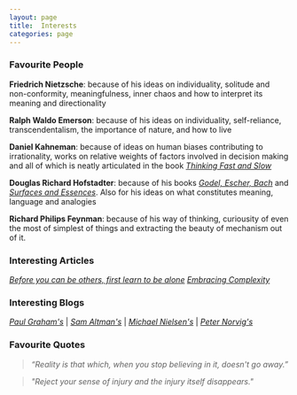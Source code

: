 ```yaml
---
layout: page
title:  Interests
categories: page
---
```


<!--more-->

### Favourite People

**Friedrich Nietzsche**: because of his ideas on individuality, solitude and non-conformity, meaningfulness, inner chaos and how to interpret its meaning and directionality

**Ralph Waldo Emerson**: because of his ideas on individuality, self-reliance, transcendentalism, the importance of nature, and how to live

**Daniel Kahneman**: because of ideas on human biases contributing to irrationality, works on relative weights of factors involved in decision making and all of which is neatly articulated in the book [_Thinking Fast and Slow_](https://en.wikipedia.org/wiki/Thinking,_Fast_and_Slow)

**Douglas Richard Hofstadter**: because of his books [_Godel, Escher, Bach_](https://en.wikipedia.org/wiki/G%C3%B6del,_Escher,_Bach) and [_Surfaces and Essences_](https://www.goodreads.com/book/show/7711871-surfaces-and-essences). Also for his ideas on what constitutes meaning, language and analogies

**Richard Philips Feynman**: because of his way of thinking, curiousity of even the most of simplest of things and extracting the beauty of mechanism out of it.

### Interesting Articles

[_Before you can be others, first learn to be alone_](https://aeon.co/ideas/before-you-can-be-with-others-first-learn-to-be-alone)
[_Embracing Complexity_](https://hbr.org/2011/09/embracing-complexity)
### Interesting Blogs

 [_Paul Graham's_](http://www.paulgraham.com/articles.html) | 
[_Sam Altman's_](https://blog.samaltman.com/) | 
[_Michael Nielsen's_](https://michaelnielsen.org/blog/) |
[_Peter Norvig's_](https://norvig.com/)

### Favourite Quotes

> _“Reality is that which, when you stop believing in it, doesn't go away.”_

> _"Reject your sense of injury and the injury itself disappears."_

